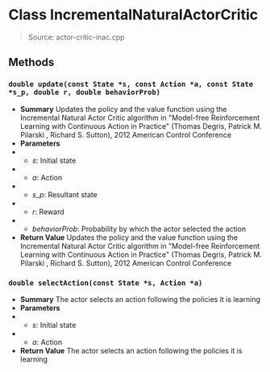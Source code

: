 # Class IncrementalNaturalActorCritic
> Source: actor-critic-inac.cpp
## Methods
### ``double update(const State *s, const Action *a, const State *s_p, double r, double behaviorProb)``
* **Summary**
  Updates the policy and the value function using the Incremental Natural Actor Critic algorithm in "Model-free Reinforcement Learning with Continuous Action in Practice" (Thomas Degris, Patrick M. Pilarski , Richard S. Sutton), 2012 American Control Conference
* **Parameters**
* * _s_: Initial state
* * _a_: Action
* * _s_p_: Resultant state
* * _r_: Reward
* * _behaviorProb_: Probability by which the actor selected the action
* **Return Value**
  Updates the policy and the value function using the Incremental Natural Actor Critic algorithm in "Model-free Reinforcement Learning with Continuous Action in Practice" (Thomas Degris, Patrick M. Pilarski , Richard S. Sutton), 2012 American Control Conference
### ``double selectAction(const State *s, Action *a)``
* **Summary**
  The actor selects an action following the policies it is learning
* **Parameters**
* * _s_: Initial state
* * _a_: Action
* **Return Value**
  The actor selects an action following the policies it is learning
